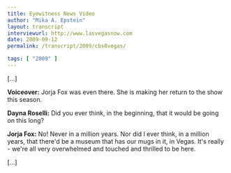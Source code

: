 ```yaml
---
title: Eyewitness News Video
author: "Mika A. Epstein"
layout: transcript
interviewurl: http://www.lasvegasnow.com
date: 2009-09-12
permalink: /transcript/2009/cbs8vegas/

tags: [ "2009" ]
---
```


[...]

**Voiceover:** Jorja Fox was even there. She is making her return to the show this season.

**Dayna Roselli:** Did you ever think, in the beginning, that it would be going on this long?

**Jorja Fox:** No! Never in a million years. Nor did I ever think, in a million years, that there'd be a museum that has our mugs in it, in Vegas. It's really - we're all very overwhelmed and touched and thrilled to be here.

[...]
